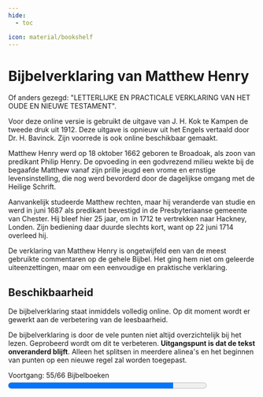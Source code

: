 ```yaml
---
hide:
  - toc

icon: material/bookshelf
---
```


# Bijbelverklaring van Matthew Henry

Of anders gezegd: "LETTERLIJKE EN PRACTICALE VERKLARING VAN HET OUDE EN NIEUWE TESTAMENT".

Voor deze online versie is gebruikt de uitgave van J. H. Kok te Kampen de tweede druk uit 1912. Deze uitgave is opnieuw uit het Engels vertaald door Dr. H. Bavinck. Zijn voorrede is ook online beschikbaar gemaakt.

Matthew Henry werd op 18 oktober 1662 geboren te Broadoak, als zoon van predikant Philip Henry. De opvoeding in een godvrezend milieu wekte bij de begaafde Matthew vanaf zijn prille jeugd een vrome en ernstige levensinstelling, die nog werd bevorderd door de dagelijkse omgang met de Heilige Schrift.
    
Aanvankelijk studeerde Matthew rechten, maar hij veranderde van studie en werd in juni 1687 als predikant bevestigd in de Presbyteriaanse gemeente van Chester. Hij bleef hier 25 jaar, om in 1712 te vertrekken naar Hackney, Londen. Zijn bediening daar duurde slechts kort, want op 22 juni 1714 overleed hij.

De verklaring van Matthew Henry is ongetwijfeld een van de meest gebruikte commentaren op de gehele Bijbel.
Het ging hem niet om geleerde uiteenzettingen, maar om een eenvoudige en praktische verklaring.


## Beschikbaarheid

De bijbelverklaring staat inmiddels volledig online. Op dit moment wordt er gewerkt aan de verbetering van de leesbaarheid.

De bijbelverklaring is door de vele punten niet altijd overzichtelijk bij het lezen. Geprobeerd wordt om dit te verbeteren. **Uitgangspunt is dat de tekst onveranderd blijft**. Alleen het splitsen in meerdere alinea's en het beginnen van punten op een nieuwe regel zal worden toegepast.
 
<label for="file">Voortgang: 55/66 Bijbelboeken</label><progress id="file" value="55" max="66" style="width:80%; height:25px;"></progress> 
